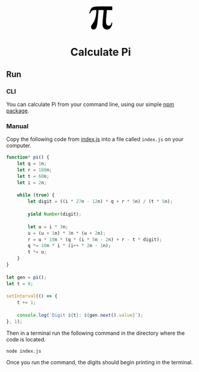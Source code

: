 <p align="center"><img src="https://raw.githubusercontent.com/WilliamDavidHarrison/pi/main/assets/pi.png" height="64" width="64"></p>
<h1 align="center">Calculate Pi</h1>

## Run

### CLI
You can calculate Pi from your command line, using our simple [npm package](https://www.npmjs.com/package/pi-calculator).

### Manual
Copy the following code from [index.js](https://github.com/WilliamDavidHarrison/pi/blob/main/index.js) into a file called `index.js` on your computer.

```js
function* pi() {
    let q = 1n;
    let r = 180n;
    let t = 60n;
    let i = 2n;

    while (true) {
        let digit = ((i * 27n - 12n) * q + r * 5n) / (t * 5n);

        yield Number(digit);

        let u = i * 3n;
        u = (u + 1n) * 3n * (u + 2n);
        r = u * 10n * (q * (i * 5n - 2n) + r - t * digit);
        q *= 10n * i * (i++ * 2n - 1n);
        t *= u;
    }
}

let gen = pi();
let t = 0;

setInterval(() => {
    t += 1;

    console.log(`Digit ${t}: ${gen.next().value}`);
}, 1);

```

Then in a terminal run the following command in the directory where the code is located.

```
node index.js
```

Once you run the command, the digits should begin printing in the terminal.
